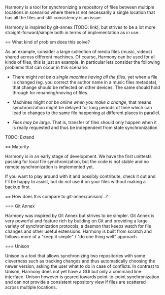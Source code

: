

Harmony is a tool for synchronizing a repository of files between multiple
locations in scenarios where there is not necessarily a single location that
has all the files and still consistency is an issue.

Harmony is inspired by git-annex (TODO: link), but strives to be a lot more
straight-forward/simple both in terms of implementation as in use.

== What kind of problem does this solve?

As an example, consider a large collection of media files (music, videos)
shared across different machines.  Of course, Harmony can be used for all
kinds of files, this is just an example.  In particular lets consider the
following problems that can occur in this scenario:

 * There might *not be a single machine having all the files*, yet when a file
   is changed (eg. you correct the author name in a music files metadata),
   that change should be reflected on other devices.
   The same should hold through for renaming/moving of files.

 * Machines might *not be online when you make a change*, that means
   synchronization might be delayed for long periods of time which can lead to
   changes to the same file happening at different places in parallel.

 * *Files may be large*. That is, transfer of files should only happen when it
   is really requested and thus be independent from state synchronization.

 TODO: Extend

== Maturity

Harmony is in an early stage of development. We have the first unittests
passing for local file synchronization, but the code is not stable and no
remote synchronization is implemented yet.

If you want to play around with it and possibly contribute, check it out and
I'll be happy to assist, but do not use it on your files without making a
backup first.


== How does this compare to git-annex/unison/...?

=== Git Annex

Harmony was inspired by Git Annex but strives to be simpler. Git Annex is very
powerful and feature rich by building on Git and providing a large variety of
synchronization protocols, a daemon that keeps watch for file changes and
other useful extensions.  Harmony is built from scratch and follows more of a
"keep it simple" / "do one thing well" approach.

=== Unison

Unison is a tool that allows synchronizing two repositories with some
cleverness such as tracking changes and thus automatically choosing the newer
version, asking the user what to do in case of conflicts.
In contrast to Unison, Harmony does not yet have a GUI but only a command line
interface. Unison however is geared towards point-to-point synchronization and
can not provide a consistent repository view if files are scattered across
multiple locations.


